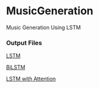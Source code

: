 # MusicGeneration
Music Generation Using LSTM

### Output Files

[LSTM](https://drive.google.com/file/d/11Tpw0WpGCZi6mGZhkh_dr74bycchwjQr/view?usp=sharing)

[BiLSTM](https://drive.google.com/file/d/1LGo4nzXMxzEthu9GxAB6ppWMlZ9h17pi/view?usp=sharing)

[LSTM with Attention](https://drive.google.com/file/d/1wpYnyKyJhtBS_YyOL60n5bAWy6gGbsIB/view?usp=sharing)
